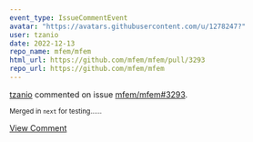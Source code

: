 ```yaml
---
event_type: IssueCommentEvent
avatar: "https://avatars.githubusercontent.com/u/1278247?"
user: tzanio
date: 2022-12-13
repo_name: mfem/mfem
html_url: https://github.com/mfem/mfem/pull/3293
repo_url: https://github.com/mfem/mfem
---
```


<a href='https://github.com/tzanio' target='_blank'>tzanio</a> commented on issue <a href='https://github.com/mfem/mfem/pull/3293' target='_blank'>mfem/mfem#3293</a>.

<small>Merged in `next` for testing......</small>

<a href='https://github.com/mfem/mfem/pull/3293' target='_blank'>View Comment</a>